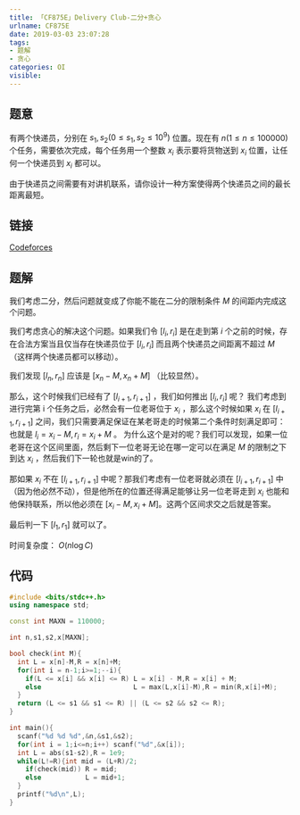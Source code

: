 ```yaml
---
title: 「CF875E」Delivery Club-二分+贪心
urlname: CF875E
date: 2019-03-03 23:07:28
tags:
- 题解
- 贪心
categories: OI
visible:
---
```


## 题意
有两个快递员，分别在 $s_1, s_2(0\le s_1,s_2\le 10^9)$ 位置。现在有 $n(1\le n\le 100000)$ 个任务，需要依次完成，每个任务用一个整数 $x_i$ 表示要将货物送到 $x_i$ 位置，让任何一个快递员到 $x_i$ 都可以。

由于快递员之间需要有对讲机联系，请你设计一种方案使得两个快递员之间的最长距离最短。

<!-- more -->

## 链接

[Codeforces](http://codeforces.com/problemset/problem/875/E)

## 题解

我们考虑二分，然后问题就变成了你能不能在二分的限制条件 $M$ 的间距内完成这个问题。

我们考虑贪心的解决这个问题。如果我们令 $[l_i,r_i]$ 是在走到第 $i$ 个之前的时候，存在合法方案当且仅当存在快递员位于 $[l_i,r_i]$ 而且两个快递员之间距离不超过 $M$ （这样两个快递员都可以移动）。

我们发现 $[l_n,r_n]$ 应该是 $[x_n-M,x_n+M]$ （比较显然）。

那么，这个时候我们已经有了 $[l_{i+1},r_{i+1}]$ ，我们如何推出 $[l_{i},r_i]$ 呢？
我们考虑到进行完第 i 个任务之后，必然会有一位老哥位于 $x_i$ ，那么这个时候如果 $x_i$ 在 $[l_{i+1},r_{i+1}]$ 之间，我们只需要满足保证在某老哥走的时候第二个条件时刻满足即可：也就是 $l_i = x_i - M,r_i = x_i+M$ 。 为什么这个是对的呢？我们可以发现，如果一位老哥在这个区间里面，然后剩下一位老哥无论在哪一定可以在满足 $M$ 的限制之下到达 $x_i$ ，然后我们下一轮也就是win的了。

那如果 $x_i$ 不在 $[l_{i+1},r_{i+1}]$ 中呢？那我们考虑有一位老哥就必须在 $[l_{i+1},r_{i+1}]$ 中（因为他必然不动），但是他所在的位置还得满足能够让另一位老哥走到 $x_i$ 也能和他保持联系，所以他必须在 $[x_i-M,x_i+M]$。这两个区间求交之后就是答案。

最后判一下 $[l_1,r_1]$ 就可以了。

时间复杂度： $O(n \log C)$

## 代码


```cpp
#include <bits/stdc++.h>
using namespace std;

const int MAXN = 110000;

int n,s1,s2,x[MAXN];

bool check(int M){
  int L = x[n]-M,R = x[n]+M;
  for(int i = n-1;i>=1;--i){
    if(L <= x[i] && x[i] <= R) L = x[i] - M,R = x[i] + M;
    else                       L = max(L,x[i]-M),R = min(R,x[i]+M);   
  }
  return (L <= s1 && s1 <= R) || (L <= s2 && s2 <= R);
}

int main(){
  scanf("%d %d %d",&n,&s1,&s2);
  for(int i = 1;i<=n;i++) scanf("%d",&x[i]);
  int L = abs(s1-s2),R = 1e9;
  while(L!=R){int mid = (L+R)/2;
    if(check(mid)) R = mid;
    else           L = mid+1; 
  }
  printf("%d\n",L);
}
```

